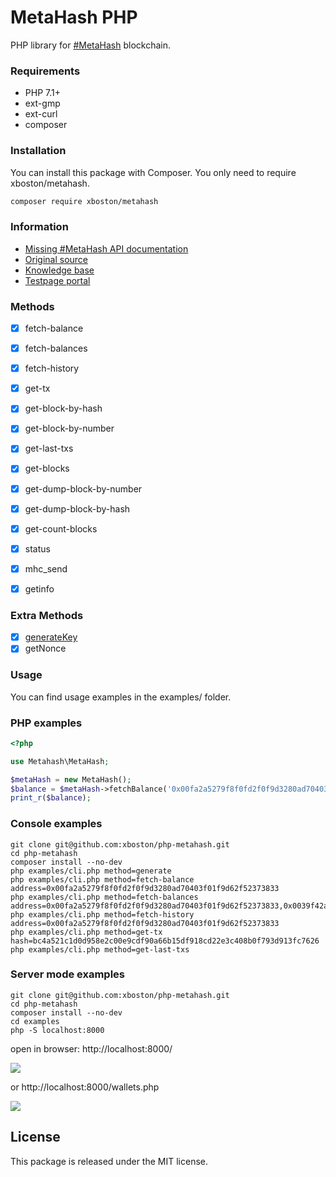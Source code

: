 # MetaHash PHP

PHP library for [#MetaHash](https://metahash.org ) blockchain.

### Requirements

- PHP 7.1+
- ext-gmp
- ext-curl
- composer

### Installation
You can install this package with Composer. You only need to require xboston/metahash.

```bash
composer require xboston/metahash
```

### Information

- [Missing #MetaHash API documentation](https://github.com/xboston/metahash-api)
- [Original source](https://github.com/metahashorg/crypt_example_php)
- [Knowledge base](https://developers.metahash.org)
- [Testpage portal](http://testpage.metahash.org/)

### Methods

- [x] fetch-balance
- [x] fetch-balances
- [x] fetch-history
- [x] get-tx
- [x] get-block-by-hash
- [x] get-block-by-number
- [x] get-last-txs
- [x] get-blocks
- [x] get-dump-block-by-number
- [x] get-dump-block-by-hash
- [x] get-count-blocks
- [x] status
- [x] mhc_send
- [x] getinfo


### Extra Methods
- [x] [generateKey](https://developers.metahash.org/hc/en-us/articles/360002712193-Getting-started-with-Metahash-network)
- [x] getNonce

### Usage
You can find usage examples in the examples/ folder.

### PHP examples
```php
<?php

use Metahash\MetaHash;

$metaHash = new MetaHash();
$balance = $metaHash->fetchBalance('0x00fa2a5279f8f0fd2f0f9d3280ad70403f01f9d62f52373833');
print_r($balance);
```

### Console examples
```shell
git clone git@github.com:xboston/php-metahash.git
cd php-metahash
composer install --no-dev
php examples/cli.php method=generate
php examples/cli.php method=fetch-balance address=0x00fa2a5279f8f0fd2f0f9d3280ad70403f01f9d62f52373833
php examples/cli.php method=fetch-balances address=0x00fa2a5279f8f0fd2f0f9d3280ad70403f01f9d62f52373833,0x0039f42ad734606d250ea0b0151d4aeab6b4edc6587c4b27ef
php examples/cli.php method=fetch-history address=0x00fa2a5279f8f0fd2f0f9d3280ad70403f01f9d62f52373833
php examples/cli.php method=get-tx  hash=bc4a521c1d0d958e2c00e9cdf90a66b15df918cd22e3c408b0f793d913fc7626
php examples/cli.php method=get-last-txs
```

### Server mode examples

```
git clone git@github.com:xboston/php-metahash.git
cd php-metahash
composer install --no-dev
cd examples
php -S localhost:8000
```

open in browser: http://localhost:8000/ 

![](https://raw.githubusercontent.com/xboston/php-metahash/master/media/browser.png)


or http://localhost:8000/wallets.php

![](https://raw.githubusercontent.com/xboston/php-metahash/master/media/wallets.png)

## License

This package is released under the MIT license.
